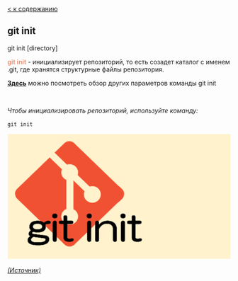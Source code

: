 [< к содержанию](/README.md)

## git init
git init [directory]

<span style="color:#E9967A">**git init**</span> - инициализирует репозиторий, то есть созадет каталог с именем .git, где хранятся структурные файлы репозитория. 

[**Здесь**](https://fig.io/manual/git/init "https://fig.io/manual/git/init") можно посмотреть обзор других параметров команды git init

<br/>

_Чтобы инициализировать репозиторий, используйте команду:_

```bash=
git init
```
![git-init](/assets/git-init.png)

[_(Источник)_](https://snowsystem.net/git/git-command/git-init/)